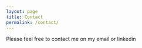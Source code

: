 ```yaml
---
layout: page
title: Contact
permalink: /contact/
---
```


Please feel free to contact me on my email or linkedin

